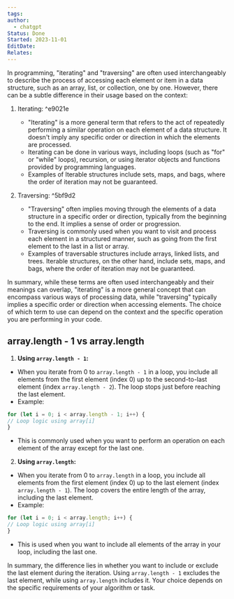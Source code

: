 ```yaml
---
tags: 
author:
  - chatgpt
Status: Done
Started: 2023-11-01
EditDate: 
Relates:
---
```

In programming, "iterating" and "traversing" are often used interchangeably to describe the process of accessing each element or item in a data structure, such as an array, list, or collection, one by one. However, there can be a subtle difference in their usage based on the context:

1. Iterating: ^e9021e
   - "Iterating" is a more general term that refers to the act of repeatedly performing a similar operation on each element of a data structure. It doesn't imply any specific order or direction in which the elements are processed.
   - Iterating can be done in various ways, including loops (such as "for" or "while" loops), recursion, or using iterator objects and functions provided by programming languages.
   - Examples of Iterable structures include sets, maps, and bags, where the order of iteration may not be guaranteed.

2. Traversing: ^5bf9d2
   - "Traversing" often implies moving through the elements of a data structure in a specific order or direction, typically from the beginning to the end. It implies a sense of order or progression.
   - Traversing is commonly used when you want to visit and process each element in a structured manner, such as going from the first element to the last in a list or array.
   - Examples of traversable structures include arrays, linked lists, and trees. Iterable structures, on the other hand, include sets, maps, and bags, where the order of iteration may not be guaranteed.

In summary, while these terms are often used interchangeably and their meanings can overlap, "iterating" is a more general concept that can encompass various ways of processing data, while "traversing" typically implies a specific order or direction when accessing elements. The choice of which term to use can depend on the context and the specific operation you are performing in your code.


## array.length - 1 vs array.length  
  
1. **Using `array.length - 1`:**  
- When you iterate from 0 to `array.length - 1` in a loop, you include all elements from the first element (index 0) up to the second-to-last element (index `array.length - 2`). The loop stops just before reaching the last element.  
- Example:  
```javascript  
for (let i = 0; i < array.length - 1; i++) {  
// Loop logic using array[i]  
}  
```  
- This is commonly used when you want to perform an operation on each element of the array except for the last one.  
  
2. **Using `array.length`:**  
- When you iterate from 0 to `array.length` in a loop, you include all elements from the first element (index 0) up to the last element (index `array.length - 1`). The loop covers the entire length of the array, including the last element.  
- Example:  
```javascript  
for (let i = 0; i < array.length; i++) {  
// Loop logic using array[i]  
}  
```  
- This is used when you want to include all elements of the array in your loop, including the last one.  
  
In summary, the difference lies in whether you want to include or exclude the last element during the iteration. Using `array.length - 1` excludes the last element, while using `array.length` includes it. Your choice depends on the specific requirements of your algorithm or task.